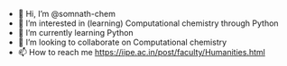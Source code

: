 - 👋 Hi, I’m @somnath-chem
- 👀 I’m interested in (learning) Computational chemistry through Python
- 🌱 I’m currently learning Python
- 💞️ I’m looking to collaborate on Computational chemistry
- 📫 How to reach me https://iipe.ac.in/post/faculty/Humanities.html

<!---
somnath-chem/somnath-chem is a ✨ special ✨ repository because its `README.md` (this file) appears on your GitHub profile.
You can click the Preview link to take a look at your changes.
--->
